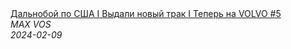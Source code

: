 <!--2024-02-09 13:54:01-->
<div class="yb">
  <a class="nodecor" href="/posts.html?rabota/dalnoboj_po_ssha_i_vydali_novyj_trak_i_teper_na_volvo_5">
    <img class="preview" data-videoid="f8JDKkBSpZM" src="https://i3.ytimg.com/vi/f8JDKkBSpZM/hqdefault.jpg" align="middle" alt="">
  </a>
  <div class="inlbl text">
    <a class="nodecor" href="/posts.html?rabota/dalnoboj_po_ssha_i_vydali_novyj_trak_i_teper_na_volvo_5">Дальнобой по США I Выдали новый трак I Теперь на VOLVO #5</a><br>
    <i class="smaller2">MAX VOS</i><br>
    <i class="smaller3">2024-02-09</i>
  </div>
</div>
